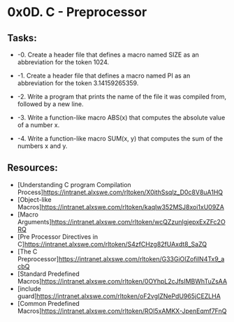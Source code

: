 # 0x0D. C - Preprocessor

## Tasks:
* -0. Create a header file that defines a macro named SIZE as an abbreviation for the token 1024.

* -1. Create a header file that defines a macro named PI as an abbreviation for the token 3.14159265359.

* -2. Write a program that prints the name of the file it was compiled from, followed by a new line.

* -3. Write a function-like macro ABS(x) that computes the absolute value of a number x.

* -4. Write a function-like macro SUM(x, y) that computes the sum of the numbers x and y.

## Resources:
* [Understanding C program Compilation Process]https://intranet.alxswe.com/rltoken/X0ithSsqlz_D0c8V8uA1HQ
* [Object-like Macros]https://intranet.alxswe.com/rltoken/kaqIw352MSJ8xoi1xU09ZA
* [Macro Arguments]https://intranet.alxswe.com/rltoken/wcQZzunlgjepxExZFc2ORQ
* [Pre Processor Directives in C]https://intranet.alxswe.com/rltoken/S4zfCHzg82fUAxdt8_SaZQ
* [The C Preprocessor]https://intranet.alxswe.com/rltoken/G33GiOIZofiIN4Tx9_acbQ
* [Standard Predefined Macros]https://intranet.alxswe.com/rltoken/0OYhpL2cJfsIMBWhTuZsAA
* [include guard]https://intranet.alxswe.com/rltoken/oF2vgIZNePdU965jCEZLHA
* [Common Predefined Macros]https://intranet.alxswe.com/rltoken/ROl5xAMKX-JpenEqmf7FnQ
